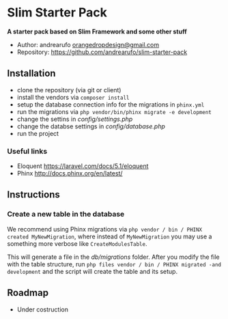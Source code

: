# Slim Starter Pack

__A starter pack based on Slim Framework and some other stuff__

* Author: andrearufo <orangedropdesign@gmail.com>
* Repository: <https://github.com/andrearufo/slim-starter-pack>

## Installation

* clone the repository (via git or client)
* install the vendors via `composer install`
* setup the database connection info for the migrations in `phinx.yml`
* run the migrations via `php vendor/bin/phinx migrate -e development`
* change the settins in _config/settings.php_
* change the databse settings in _config/database.php_
* run the project

### Useful links

* Eloquent <https://laravel.com/docs/5.1/eloquent>
* Phinx <http://docs.phinx.org/en/latest/>

## Instructions

### Create a new table in the database

We recommend using Phinx migrations via `php vendor / bin / PHINX created MyNewMigration`, where instead of `MyNewMigration` you may use a something more verbose like `CreateModulesTable`.

This will generate a file in the _db/migrations_ folder. After you modify the file with the table structure, run `php files vendor / bin / PHINX migrated -and development` and the script will create the table and its setup.

## Roadmap

* Under costruction